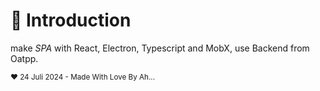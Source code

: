 # 💨 Introduction 

make _SPA_ with React, Electron, Typescript and MobX, use Backend from Oatpp.



<sup>♥️ 24 Juli 2024 - Made With Love By Ah...</sup>
